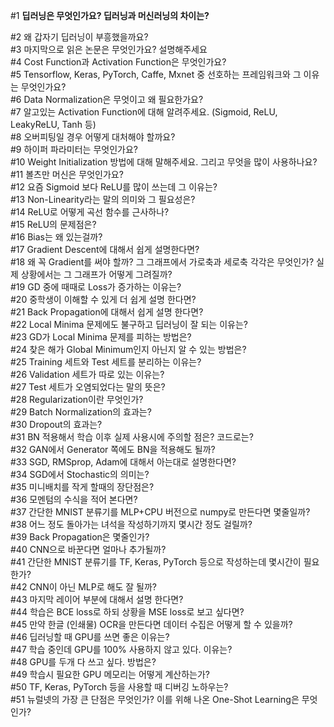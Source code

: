 #1 **딥러닝은 무엇인가요? 딥러닝과 머신러닝의 차이는?**

#2 왜 갑자기 딥러닝이 부흥했을까요?  
#3 마지막으로 읽은 논문은 무엇인가요? 설명해주세요  
#4 Cost Function과 Activation Function은 무엇인가요?  
#5 Tensorflow, Keras, PyTorch, Caffe, Mxnet 중 선호하는 프레임워크와 그 이유는 무엇인가요?   
#6 Data Normalization은 무엇이고 왜 필요한가요?  
#7 알고있는 Activation Function에 대해 알려주세요. (Sigmoid, ReLU, LeakyReLU, Tanh 등)  
#8 오버피팅일 경우 어떻게 대처해야 할까요?  
#9 하이퍼 파라미터는 무엇인가요?  
#10 Weight Initialization 방법에 대해 말해주세요. 그리고 무엇을 많이 사용하나요?  
#11 볼츠만 머신은 무엇인가요?  
#12 요즘 Sigmoid 보다 ReLU를 많이 쓰는데 그 이유는?  
#13 Non-Linearity라는 말의 의미와 그 필요성은?  
#14 ReLU로 어떻게 곡선 함수를 근사하나?  
#15 ReLU의 문제점은?  
#16 Bias는 왜 있는걸까?  
#17 Gradient Descent에 대해서 쉽게 설명한다면?  
#18 왜 꼭 Gradient를 써야 할까? 그 그래프에서 가로축과 세로축 각각은 무엇인가? 실제 상황에서는 그 그래프가 어떻게 그려질까?  
#19 GD 중에 때때로 Loss가 증가하는 이유는?  
#20 중학생이 이해할 수 있게 더 쉽게 설명 한다면?  
#21 Back Propagation에 대해서 쉽게 설명 한다면?  
#22 Local Minima 문제에도 불구하고 딥러닝이 잘 되는 이유는?  
#23 GD가 Local Minima 문제를 피하는 방법은?  
#24 찾은 해가 Global Minimum인지 아닌지 알 수 있는 방법은?  
#25 Training 세트와 Test 세트를 분리하는 이유는?  
#26 Validation 세트가 따로 있는 이유는?  
#27 Test 세트가 오염되었다는 말의 뜻은?  
#28 Regularization이란 무엇인가?  
#29 Batch Normalization의 효과는?  
#30 Dropout의 효과는?  
#31 BN 적용해서 학습 이후 실제 사용시에 주의할 점은? 코드로는?  
#32 GAN에서 Generator 쪽에도 BN을 적용해도 될까?  
#33 SGD, RMSprop, Adam에 대해서 아는대로 설명한다면?  
#34 SGD에서 Stochastic의 의미는?  
#35 미니배치를 작게 할때의 장단점은?  
#36 모멘텀의 수식을 적어 본다면?  
#37 간단한 MNIST 분류기를 MLP+CPU 버전으로 numpy로 만든다면 몇줄일까?  
#38 어느 정도 돌아가는 녀석을 작성하기까지 몇시간 정도 걸릴까?  
#39 Back Propagation은 몇줄인가?  
#40 CNN으로 바꾼다면 얼마나 추가될까?  
#41 간단한 MNIST 분류기를 TF, Keras, PyTorch 등으로 작성하는데 몇시간이 필요한가?  
#42 CNN이 아닌 MLP로 해도 잘 될까?  
#43 마지막 레이어 부분에 대해서 설명 한다면?  
#44 학습은 BCE loss로 하되 상황을 MSE loss로 보고 싶다면?  
#45 만약 한글 (인쇄물) OCR을 만든다면 데이터 수집은 어떻게 할 수 있을까?  
#46 딥러닝할 때 GPU를 쓰면 좋은 이유는?  
#47 학습 중인데 GPU를 100% 사용하지 않고 있다. 이유는?  
#48 GPU를 두개 다 쓰고 싶다. 방법은?  
#49 학습시 필요한 GPU 메모리는 어떻게 계산하는가?  
#50 TF, Keras, PyTorch 등을 사용할 때 디버깅 노하우는?  
#51 뉴럴넷의 가장 큰 단점은 무엇인가? 이를 위해 나온 One-Shot Learning은 무엇인가?  
  
